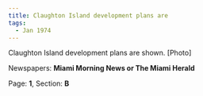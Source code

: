 ```yaml
---  
title: Claughton Island development plans are  
tags:  
  - Jan 1974  
---  
```

  
Claughton Island development plans are shown. [Photo]  
  
Newspapers: **Miami Morning News or The Miami Herald**  
  
Page: **1**, Section: **B** 
